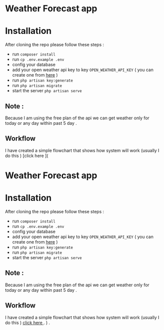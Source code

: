 
# Weather Forecast app

# Installation

After cloning the repo please follow these steps :

- run `composer install`
- run `cp .env.example .env`
- config your database 
- add your open weather api key to key `OPEN_WEATHER_API_KEY` ( you can create one from [here](https://home.openweathermap.org/api_keys) )
- run `php artisan key:generate` 
- run `php artisan migrate`
- start the server `php artisan serve`

## Note : 

Because I am using the free plan of the api we can get weather only for today or any day within past 5 day .

## Workflow 

I have created a simple flowchart that shows how system will work (usually I do this ) [click here ](
# Weather Forecast app

# Installation

After cloning the repo please follow these steps :

- run `composer install`
- run `cp .env.example .env`
- config your database 
- add your open weather api key to key `OPEN_WEATHER_API_KEY` ( you can create one from [here](https://home.openweathermap.org/api_keys) )
- run `php artisan key:generate` 
- run `php artisan migrate`
- start the server `php artisan serve`

## Note : 

Because I am using the free plan of the api we can get weather only for today or any day within past 5 day .

## Workflow 

I have created a simple flowchart that shows how system will work (usually I do this ) [click here ](https://viewer.diagrams.net/?tags=%7B%7D&highlight=0000ff&edit=_blank&layers=1&nav=1&title=Weather%20Forecast#R7VrLcpswFP0aL5Phjb30I2kW6Uw7aSbNUjYyqBWIChFDv75XIAwY7HHr%2BDFuNgFdve%2FROfciZ2BOw%2BwTR3HwmXmYDgzNywbmbGAYuu268JCWXFlGI7O0%2BJx4ylYbnshvrIyasqbEw0mroWCMChK3jQsWRXghWjbEOVu1my0Zbc8aIx93DE8LRLvWF%2BKJoLQOba22P2DiB9XMuqZqQlQ1VoYkQB5bNUzm3cCccsZE%2BRZmU0yl9yq%2FlP3ut9SuF8ZxJPbpMEYv2HDenoPnr4%2F3ePht9eCTGwXGG6Kp2rBarMgrD2APHKKKjIuA%2BSxC9K62TjhLIw%2FLaTQo1W0eGYvBqIPxBxYiV%2BiiVDAwBSKkqnbJIqEqpV8m5RrkxFv3qkwJS%2FkC79hgdWYQ97HY0c5YIwJnGbMQC55DP44pEuStvQ6kzpS%2Fble7HV6U5%2F8CBf0sXgdf8vy76l8UXmXh1rWr8ixr1s5yVboAuKwD4Sq6jjlHeaNBzEgkksbIX6QBGig5M11FZSVmFniqDX05Yn0Q1ks74Gz0MNShQsHQOjTOr5RVFTdJAdAYGsDGsgKlqh7efPmcIYHl9inHyJOOwBlJpAPK8WG55RRl684R5QEL5yn4brIKiMBPMSqgXUEkaB80tQPMBc52n5AuoqqDMWy7%2FqYS4FUtynrVJmgKcmV8d9La1y6dxom4eJh0Oh8wKE%2FY58TBOFymtC0yBckYBWwMjeJkLU5zXuuSg0KpONE8kQ8RoAgaW9JnJITcUWaMnhT6y5M1ayOiGFpX1gyzT9bcY8mae%2B18svbkk3NOOlmH00nfQSe55Jjsy4jj88A27HZmZfaEd6OHB86xaFB9f14vD5w9eTA6Jw%2F6ovs7Zb9p7JX5L8dJzKIEXy4d7L5s96R0GG7FYV75KcfNL4f5VveBW0TbY4gSP4L3BbgHczBI5xHQqbGqCInnlXzCACyaF0NJRqkvNhjXngzsmRwLKFSCXwydCM5%2B4imjDMadRSySoywJpZumXp4dBqLWju1OF0O7B0LzaIrWh%2BFVKdpoT0XT3XNK2ugEkqZivMp%2FL1XWnB5KnDjK6x03nOLiLSOiuHe7tVXptVFTX7rJwgnu3PZNBM6aEOt9N9UbEShiHwGoQTdzIwAZ6rqySTfrpBGo%2B1VTJA3%2FKT72qC2H5rCLz2kzhL4rzXcKTVJaYHr5Z8lZWMSoRXBBOffQbKMBSfe5g1PfVUzpriQu7rj%2BHQ6ORcqj8uMnpaIBQzn0xeQIrnv2HGF7wvYRefpBdK2NyGMdLfJAsf4JvfzNrf5PBPPuDw%3D%3D) .
) .
